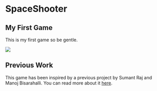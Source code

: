 # SpaceShooter

## My First Game
This is my first game so be gentle. 

![ ](game.gif)


## Previous Work
This game has been inspired by a previous project by Sumant Raj and Manoj Bisarahalli. You can read 
more about it [here](https://blog.geekyants.com/building-a-2d-game-in-flutter-a-comprehensive-guide-913f647846bc). 


